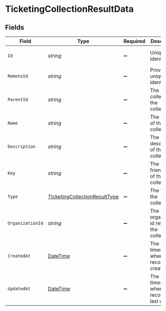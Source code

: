 # TicketingCollectionResultData


## Fields

| Field                                                                                     | Type                                                                                      | Required                                                                                  | Description                                                                               | Example                                                                                   |
| ----------------------------------------------------------------------------------------- | ----------------------------------------------------------------------------------------- | ----------------------------------------------------------------------------------------- | ----------------------------------------------------------------------------------------- | ----------------------------------------------------------------------------------------- |
| `Id`                                                                                      | *string*                                                                                  | :heavy_minus_sign:                                                                        | Unique identifier                                                                         | 8187e5da-dc77-475e-9949-af0f1fa4e4e3                                                      |
| `RemoteId`                                                                                | *string*                                                                                  | :heavy_minus_sign:                                                                        | Provider's unique identifier                                                              | 8187e5da-dc77-475e-9949-af0f1fa4e4e3                                                      |
| `ParentId`                                                                                | *string*                                                                                  | :heavy_minus_sign:                                                                        | The parent collection of the collection                                                   | collection-001                                                                            |
| `Name`                                                                                    | *string*                                                                                  | :heavy_minus_sign:                                                                        | The name of the collection                                                                | Project Falcon                                                                            |
| `Description`                                                                             | *string*                                                                                  | :heavy_minus_sign:                                                                        | The description of the collection                                                         | Description of the project                                                                |
| `Key`                                                                                     | *string*                                                                                  | :heavy_minus_sign:                                                                        | The user-friendly key of the collection                                                   | project-falcon                                                                            |
| `Type`                                                                                    | [TicketingCollectionResultType](../../Models/Components/TicketingCollectionResultType.md) | :heavy_minus_sign:                                                                        | The type of the collection.                                                               | project                                                                                   |
| `OrganizationId`                                                                          | *string*                                                                                  | :heavy_minus_sign:                                                                        | The organization id related to the collection                                             | organization-001                                                                          |
| `CreatedAt`                                                                               | [DateTime](https://learn.microsoft.com/en-us/dotnet/api/system.datetime?view=net-5.0)     | :heavy_minus_sign:                                                                        | The timestamp when the record was created                                                 | 2021-01-01T01:01:01.000Z                                                                  |
| `UpdatedAt`                                                                               | [DateTime](https://learn.microsoft.com/en-us/dotnet/api/system.datetime?view=net-5.0)     | :heavy_minus_sign:                                                                        | The timestamp when the record was last updated                                            | 2021-01-01T01:01:01.000Z                                                                  |